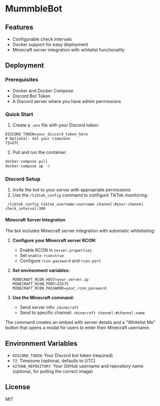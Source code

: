 # MummbleBot

## Features

- Configurable check intervals
- Docker support for easy deployment
- Minecraft server integration with whitelist functionality

## Deployment

### Prerequisites

- Docker and Docker Compose
- Discord Bot Token
- A Discord server where you have admin permissions

### Quick Start

1. Create a `.env` file with your Discord token:
```env
DISCORD_TOKEN=your_discord_token_here
# Optional: Set your timezone
TZ=UTC
```

2. Pull and run the container:
```bash
docker-compose pull
docker-compose up -d
```

### Discord Setup

1. Invite the bot to your server with appropriate permissions
2. Use the `/tiktok_config` command to configure TikTok monitoring:
```
 /tiktok_config tiktok_username:username channel:#your-channel check_interval:300
```

#### Minecraft Server Integration

The bot includes Minecraft server integration with automatic whitelisting:

1. **Configure your Minecraft server RCON:**
   - Enable RCON in `server.properties`
   - Set `enable-rcon=true`
   - Configure `rcon.password` and `rcon.port`

2. **Set environment variables:**
   ```env
   MINECRAFT_RCON_HOST=your.server.ip
   MINECRAFT_RCON_PORT=25575
   MINECRAFT_RCON_PASSWORD=your_rcon_password
   ```

3. **Use the Minecraft command:**
   - Send server info: `/minecraft`
   - Send to specific channel: `/minecraft channel:#channel-name`

The command creates an embed with server details and a "Whitelist Me" button that opens a modal for users to enter their Minecraft username.

## Environment Variables

- `DISCORD_TOKEN`: Your Discord bot token (required)
- `TZ`: Timezone (optional, defaults to UTC)
- `GITHUB_REPOSITORY`: Your GitHub username and repository name (optional, for pulling the correct image)

## License

MIT
